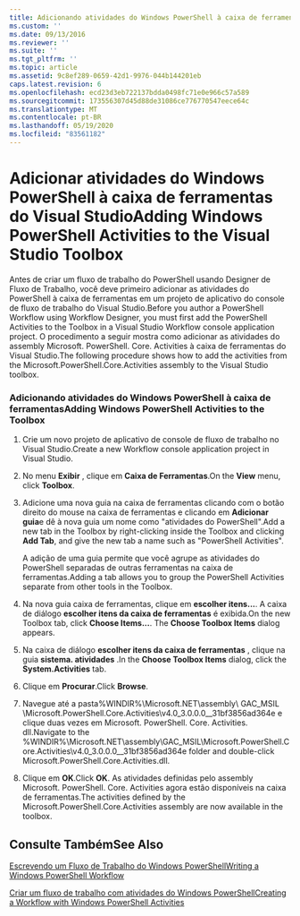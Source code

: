 ```yaml
---
title: Adicionando atividades do Windows PowerShell à caixa de ferramentas do Visual Studio | Microsoft Docs
ms.custom: ''
ms.date: 09/13/2016
ms.reviewer: ''
ms.suite: ''
ms.tgt_pltfrm: ''
ms.topic: article
ms.assetid: 9c8ef289-0659-42d1-9976-044b144201eb
caps.latest.revision: 6
ms.openlocfilehash: ecd23d3eb722137bdda0498fc71e0e966c57a589
ms.sourcegitcommit: 173556307d45d88de31086ce776770547eece64c
ms.translationtype: MT
ms.contentlocale: pt-BR
ms.lasthandoff: 05/19/2020
ms.locfileid: "83561182"
---
```

# <a name="adding-windows-powershell-activities-to-the-visual-studio-toolbox"></a><span data-ttu-id="e6ec3-102">Adicionar atividades do Windows PowerShell à caixa de ferramentas do Visual Studio</span><span class="sxs-lookup"><span data-stu-id="e6ec3-102">Adding Windows PowerShell Activities to the Visual Studio Toolbox</span></span>

<span data-ttu-id="e6ec3-103">Antes de criar um fluxo de trabalho do PowerShell usando Designer de Fluxo de Trabalho, você deve primeiro adicionar as atividades do PowerShell à caixa de ferramentas em um projeto de aplicativo do console de fluxo de trabalho do Visual Studio.</span><span class="sxs-lookup"><span data-stu-id="e6ec3-103">Before you author a PowerShell Workflow using Workflow Designer, you must first add the PowerShell Activities to the Toolbox in a Visual Studio Workflow console application project.</span></span> <span data-ttu-id="e6ec3-104">O procedimento a seguir mostra como adicionar as atividades do assembly Microsoft. PowerShell. Core. Activities à caixa de ferramentas do Visual Studio.</span><span class="sxs-lookup"><span data-stu-id="e6ec3-104">The following procedure shows how to add the activities from the Microsoft.PowerShell.Core.Activities assembly to the Visual Studio toolbox.</span></span>

### <a name="adding-windows-powershell-activities-to-the-toolbox"></a><span data-ttu-id="e6ec3-105">Adicionando atividades do Windows PowerShell à caixa de ferramentas</span><span class="sxs-lookup"><span data-stu-id="e6ec3-105">Adding Windows PowerShell Activities to the Toolbox</span></span>

1. <span data-ttu-id="e6ec3-106">Crie um novo projeto de aplicativo de console de fluxo de trabalho no Visual Studio.</span><span class="sxs-lookup"><span data-stu-id="e6ec3-106">Create a new Workflow console application project in Visual Studio.</span></span>

2. <span data-ttu-id="e6ec3-107">No menu **Exibir** , clique em **Caixa de Ferramentas**.</span><span class="sxs-lookup"><span data-stu-id="e6ec3-107">On the **View** menu, click **Toolbox**.</span></span>

3. <span data-ttu-id="e6ec3-108">Adicione uma nova guia na caixa de ferramentas clicando com o botão direito do mouse na caixa de ferramentas e clicando em **Adicionar guia**e dê à nova guia um nome como "atividades do PowerShell".</span><span class="sxs-lookup"><span data-stu-id="e6ec3-108">Add a new tab in the Toolbox by right-clicking inside the Toolbox and clicking **Add Tab**, and give the new tab a name such as "PowerShell Activities".</span></span>

   <span data-ttu-id="e6ec3-109">A adição de uma guia permite que você agrupe as atividades do PowerShell separadas de outras ferramentas na caixa de ferramentas.</span><span class="sxs-lookup"><span data-stu-id="e6ec3-109">Adding a tab allows you to group the PowerShell Activities separate from other tools in the Toolbox.</span></span>

4. <span data-ttu-id="e6ec3-110">Na nova guia caixa de ferramentas, clique em **escolher itens...**. A caixa de diálogo **escolher itens da caixa de ferramentas** é exibida.</span><span class="sxs-lookup"><span data-stu-id="e6ec3-110">On the new Toolbox tab, click **Choose Items...**. The **Choose Toolbox Items** dialog appears.</span></span>

5. <span data-ttu-id="e6ec3-111">Na caixa de diálogo **escolher itens da caixa de ferramentas** , clique na guia **sistema. atividades** .</span><span class="sxs-lookup"><span data-stu-id="e6ec3-111">In the **Choose Toolbox Items** dialog, click the **System.Activities** tab.</span></span>

6. <span data-ttu-id="e6ec3-112">Clique em **Procurar**.</span><span class="sxs-lookup"><span data-stu-id="e6ec3-112">Click **Browse**.</span></span>

7. <span data-ttu-id="e6ec3-113">Navegue até a pasta%WINDIR%\Microsoft.NET\assembly\ GAC_MSIL \Microsoft.PowerShell.Core.Activities\v4.0_3.0.0.0__31bf3856ad364e e clique duas vezes em Microsoft. PowerShell. Core. Activities. dll.</span><span class="sxs-lookup"><span data-stu-id="e6ec3-113">Navigate to the %WINDIR%\Microsoft.NET\assembly\GAC_MSIL\Microsoft.PowerShell.Core.Activities\v4.0_3.0.0.0__31bf3856ad364e folder and double-click Microsoft.PowerShell.Core.Activities.dll.</span></span>

8. <span data-ttu-id="e6ec3-114">Clique em **OK**.</span><span class="sxs-lookup"><span data-stu-id="e6ec3-114">Click **OK**.</span></span> <span data-ttu-id="e6ec3-115">As atividades definidas pelo assembly Microsoft. PowerShell. Core. Activities agora estão disponíveis na caixa de ferramentas.</span><span class="sxs-lookup"><span data-stu-id="e6ec3-115">The activities defined by the Microsoft.PowerShell.Core.Activities assembly are now available in the toolbox.</span></span>

## <a name="see-also"></a><span data-ttu-id="e6ec3-116">Consulte Também</span><span class="sxs-lookup"><span data-stu-id="e6ec3-116">See Also</span></span>

[<span data-ttu-id="e6ec3-117">Escrevendo um Fluxo de Trabalho do Windows PowerShell</span><span class="sxs-lookup"><span data-stu-id="e6ec3-117">Writing a Windows PowerShell Workflow</span></span>](./writing-a-windows-powershell-workflow.md)

[<span data-ttu-id="e6ec3-118">Criar um fluxo de trabalho com atividades do Windows PowerShell</span><span class="sxs-lookup"><span data-stu-id="e6ec3-118">Creating a Workflow with Windows PowerShell Activities</span></span>](./creating-a-workflow-with-windows-powershell-activities.md)
